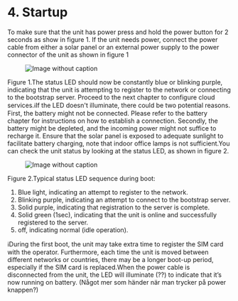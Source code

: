 # 4. Startup

To make sure that the unit has power press and hold the power button for 2 seconds as show in figure 1. If the unit needs power, connect the power cable from either a solar panel or an external power supply to the power connector of the unit as shown in figure 1

<figure><img src="https://image-forwarder.notaku.so/aHR0cHM6Ly93d3cubm90aW9uLnNvL2ltYWdlL2h0dHBzJTNBJTJGJTJGcHJvZC1maWxlcy1zZWN1cmUuczMudXMtd2VzdC0yLmFtYXpvbmF3cy5jb20lMkY4YTlhZWQwNi1mODQ0LTRkZTQtYjk2Yi1jMTUyNjkzMWM1NTclMkZjNTFlYWI0NS03NmVmLTQyMmQtODJkZS1hYzk1YjgzYzYyZmIlMkY2YzJlYjYwNy04YWZiLTRlNjQtYjk5Yy1lZjVkZWYwNWNhYzQucG5nP3RhYmxlPWJsb2NrJnNwYWNlSWQ9OGE5YWVkMDYtZjg0NC00ZGU0LWI5NmItYzE1MjY5MzFjNTU3JmlkPTBmOGRiODIwLWFmMDAtNDk2OC1hNWFkLWZiNTYwNjRiNDk5MiZjYWNoZT12MiZ3aWR0aD04NjQ=" alt="Image without caption"><figcaption></figcaption></figure>

Figure 1.The status LED should now be constantly blue or blinking purple, indicating that the unit is attempting to register to the network or connecting to the bootstrap server. Proceed to the next chapter to configure cloud services.ℹ️If the LED doesn't illuminate, there could be two potential reasons. First, the battery might not be connected. Please refer to the battery chapter for instructions on how to establish a connection. Secondly, the battery might be depleted, and the incoming power might not suffice to recharge it. Ensure that the solar panel is exposed to adequate sunlight to facilitate battery charging, note that indoor office lamps is not sufficient.You can check the unit status by looking at the status LED, as shown in figure 2.

<figure><img src="https://image-forwarder.notaku.so/aHR0cHM6Ly93d3cubm90aW9uLnNvL2ltYWdlL2h0dHBzJTNBJTJGJTJGcHJvZC1maWxlcy1zZWN1cmUuczMudXMtd2VzdC0yLmFtYXpvbmF3cy5jb20lMkY4YTlhZWQwNi1mODQ0LTRkZTQtYjk2Yi1jMTUyNjkzMWM1NTclMkZjZWE5NjM5Zi1lZDk3LTRiZTgtOWZiMy0wODYyY2VhNDAwYTElMkZMZWRfbGFtcGEtcmVtb3ZlYmcucG5nP3RhYmxlPWJsb2NrJnNwYWNlSWQ9OGE5YWVkMDYtZjg0NC00ZGU0LWI5NmItYzE1MjY5MzFjNTU3JmlkPWNlMmFhOTIzLTEyOGItNGFiNi1hYTQyLTQ5MjU1NGYwNzhmNyZjYWNoZT12MiZ3aWR0aD02NzI=" alt="Image without caption"><figcaption></figcaption></figure>

Figure 2.Typical status LED sequence during boot:

1. Blue light, indicating an attempt to register to the network.
2. Blinking purple, indicating an attempt to connect to the bootstrap server.
3. Solid purple, indicating that registration to the server is complete.
4. Solid green (1sec), indicating that the unit is online and successfully registered to the server.
5. off, indicating normal (idle operation).

ℹ️During the first boot, the unit may take extra time to register the SIM card with the operator. Furthermore, each time the unit is moved between different networks or countries, there may be a longer boot-up period, especially if the SIM card is replaced.When the power cable is disconnected from the unit, the LED will illuminate (??) to indicate that it’s now running on battery. (Något mer som händer när man trycker på power knappen?)
